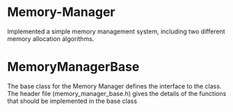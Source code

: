 # Memory-Manager
Implemented a simple memory management system, including two different memory allocation algorithms.

# MemoryManagerBase

The base class for the Memory Manager defines the interface to the class. The header file (memory_manager_base.h) gives the details of the functions that should be implemented in the base class 


